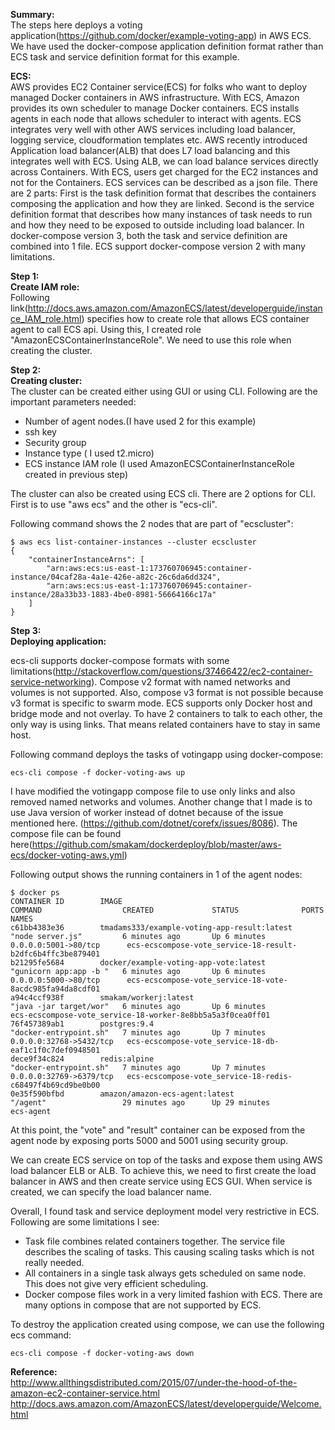 **Summary:**  
The steps here deploys a voting application(https://github.com/docker/example-voting-app) in AWS ECS. We have used the docker-compose application definition format rather than ECS task and service definition format for this example. 

**ECS:**  
AWS provides EC2 Container service(ECS) for folks who want to deploy managed Docker containers in AWS infrastructure. With ECS, Amazon provides its own scheduler to manage Docker containers. ECS installs agents in each node that allows scheduler to interact with agents. ECS integrates very well with other AWS services including load balancer, logging service, cloudformation templates etc. AWS recently introduced Application load balancer(ALB) that does L7 load balancing and this integrates well with ECS. Using ALB, we can load balance services directly across Containers. With ECS, users get charged for the EC2 instances and not for the Containers.
ECS services can be described as a json file. There are 2 parts: First is the task definition format that describes the containers composing the application and how they are linked. Second is the service definition format that describes how many instances of task needs to run and how they need to be exposed to outside including load balancer. In docker-compose version 3, both the task and service definition are combined into 1 file. ECS support docker-compose version 2 with many limitations. 

**Step 1:**  
**Create IAM role:**  
Following link(http://docs.aws.amazon.com/AmazonECS/latest/developerguide/instance_IAM_role.html) specifies how to create role that allows ECS container agent to call ECS api.  Using this, I created role "AmazonECSContainerInstanceRole". We need to use this role when creating the cluster.

**Step 2:**  
**Creating cluster:**  
The cluster can be created either using GUI or using CLI. Following are the important parameters needed:

 - Number of agent nodes.(I have used 2 for this example)
 - ssh key 
 - Security group
 - Instance type ( I used t2.micro)
 - ECS instance IAM role (I used AmazonECSContainerInstanceRole created in previous step)

The cluster can also be created using ECS cli. There are 2 options for CLI. First is to use "aws ecs" and the other is "ecs-cli".

Following command shows the 2 nodes that are part of "ecscluster":

    $ aws ecs list-container-instances --cluster ecscluster
    {
        "containerInstanceArns": [
            "arn:aws:ecs:us-east-1:173760706945:container-instance/04caf28a-4a1e-426e-a82c-26c6da6dd324", 
            "arn:aws:ecs:us-east-1:173760706945:container-instance/28a33b33-1883-4be0-8981-56664166c17a"
        ]
    }

**Step 3:**  
**Deploying application:**  

ecs-cli supports docker-compose formats with some limitations(http://stackoverflow.com/questions/37466422/ec2-container-service-networking). Compose v2 format with named networks and volumes is not supported. Also, compose v3 format is not possible because v3 format is specific to swarm mode. ECS supports only Docker host and bridge mode and not overlay. To have 2 containers to talk to each other, the only way is using links. That means related containers have to stay in same host. 

Following command deploys the tasks of votingapp using docker-compose:

    ecs-cli compose -f docker-voting-aws up

I have modified the votingapp compose file to use only links and also removed named networks and volumes. Another change that I made is to use Java version of worker instead of dotnet because of the issue mentioned here. (https://github.com/dotnet/corefx/issues/8086). The compose file can be found here(https://github.com/smakam/dockerdeploy/blob/master/aws-ecs/docker-voting-aws.yml)

Following output shows the running containers in 1 of the agent nodes:

    $ docker ps
    CONTAINER ID        IMAGE                                         COMMAND                  CREATED             STATUS              PORTS                     NAMES
    c61bb4383e36        tmadams333/example-voting-app-result:latest   "node server.js"         6 minutes ago       Up 6 minutes        0.0.0.0:5001->80/tcp      ecs-ecscompose-vote_service-18-result-b2dfc6b4ffc3be879401
    b21295fe5684        docker/example-voting-app-vote:latest         "gunicorn app:app -b "   6 minutes ago       Up 6 minutes        0.0.0.0:5000->80/tcp      ecs-ecscompose-vote_service-18-vote-8acdc985fa94da8cdf01
    a94c4ccf938f        smakam/workerj:latest                         "java -jar target/wor"   6 minutes ago       Up 6 minutes                                  ecs-ecscompose-vote_service-18-worker-8e8bb5a5a3f0cea0ff01
    76f457389ab1        postgres:9.4                                  "docker-entrypoint.sh"   7 minutes ago       Up 7 minutes        0.0.0.0:32768->5432/tcp   ecs-ecscompose-vote_service-18-db-eaf1c1f0c7def0948501
    dece9f34c824        redis:alpine                                  "docker-entrypoint.sh"   7 minutes ago       Up 7 minutes        0.0.0.0:32769->6379/tcp   ecs-ecscompose-vote_service-18-redis-c68497f4b69cd9be0b00
    0e35f590bfbd        amazon/amazon-ecs-agent:latest                "/agent"                 29 minutes ago      Up 29 minutes                                 ecs-agent

At this point, the "vote" and "result" container can be exposed from the agent node by exposing ports 5000 and 5001 using security group. 

We can create 	ECS service on top of the tasks and expose them using AWS load balancer ELB or ALB. To achieve this, we need to first create the load balancer in AWS and then create service using ECS GUI. When service is created, we can specify the load balancer name. 

Overall, I found task and service deployment model very restrictive in ECS. Following are some limitations I see:

 - Task file combines related containers together. The service file describes the scaling of tasks. This causing scaling tasks which is not really needed. 
 - All containers in a single task always gets scheduled on same node. This does not give very efficient scheduling.
 - Docker compose files work in a very limited fashion with ECS. There are many options in compose that are not supported by ECS.

To destroy the application created using compose, we can use the following ecs command:

    ecs-cli compose -f docker-voting-aws down

**Reference:**  
http://www.allthingsdistributed.com/2015/07/under-the-hood-of-the-amazon-ec2-container-service.html
http://docs.aws.amazon.com/AmazonECS/latest/developerguide/Welcome.html
